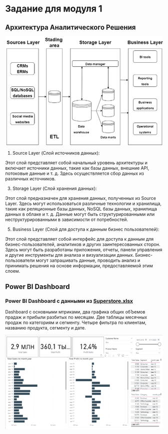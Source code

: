 # Задание для модуля 1

## Архитектура Аналитического Решения

![Image alt](https://github.com/EsSanches/datalearn/blob/main/de101/module01/Архитектура%20Аналитического%20Решения.png)

1. Source Layer (Слой источников данных):
   
Этот слой представляет собой начальный уровень архитектуры и включает источники данных, такие как базы данных, внешние API, потоковые данные и т. д.
Здесь осуществляется сбор данных из различных источников.

3. Storage Layer (Слой хранения данных):
   
Этот слой предназначен для хранения данных, полученных из Source Layer.
Здесь могут использоваться различные технологии и хранилища, такие как реляционные базы данных, NoSQL базы данных, хранилища данных в облаке и т. д.
Данные могут быть структурированными или неструктурированными в зависимости от потребностей.

5. Business Layer (Слой для доступа к данным бизнес пользователей):
   
Этот слой представляет собой интерфейс для доступа к данным для бизнес-пользователей, аналитиков и других заинтересованных сторон.
Здесь могут быть разработаны приложения, отчеты, панели управления и другие инструменты для анализа и визуализации данных.
Бизнес-пользователи могут запрашивать данные, проводить анализ и принимать решения на основе информации, предоставляемой этим слоем.


## Power BI Dashboard
### Power BI Dashboard с данными из [Superstore.xlsx](https://github.com/EsSanches/datalearn/blob/main/de101/module01/Sample%20-%20Superstore.xlsx)

Dashboard с основными мтриками, два графика общих обЪемов прадаж и прибыли разбитых по месяцам. Две таблицы месячных продаж по категориям и сегменту. Четыре фильтра по клиентам, названию продукта, сегменту и дате. 

![Image alt](https://github.com/EsSanches/datalearn/blob/main/de101/module01/отчет%20BI_1.png)


